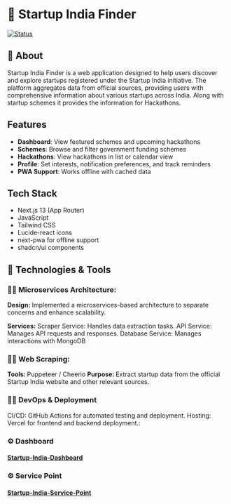# 🚀 Startup India Finder
[![Status](https://img.shields.io/badge/status-building-yellow)](https://github.com/DataWizard1631/Startup-India-Finder/)

## 📌 About
Startup India Finder is a web application designed to help users discover and explore startups registered under the Startup India initiative. The platform aggregates data from official sources, providing users with comprehensive information about various startups across India. Along with startup schemes it provides the information for Hackathons.

## Features

- **Dashboard**: View featured schemes and upcoming hackathons
- **Schemes**: Browse and filter government funding schemes
- **Hackathons**: View hackathons in list or calendar view
- **Profile**: Set interests, notification preferences, and track reminders
- **PWA Support**: Works offline with cached data

## Tech Stack

- Next.js 13 (App Router)
- JavaScript
- Tailwind CSS
- Lucide-react icons
- next-pwa for offline support
- shadcn/ui components

## 🔧 Technologies & Tools

### 🧑‍💻 Microservices Architecture: 
<B>Design:</B> Implemented a microservices-based architecture to separate concerns and enhance scalability. 

<B>Services:</B>
Scraper Service: Handles data extraction tasks.
API Service: Manages API requests and responses.
Database Service: Manages interactions with MongoDB

### 🧑‍💻 Web Scraping: 
<B> Tools: </B> Puppeteer / Cheerio
<B> Purpose: </B> Extract startup data from the official Startup India website and other relevant sources.

### 🧑‍💻 DevOps & Deployment
CI/CD: GitHub Actions for automated testing and deployment.
Hosting: Vercel for frontend and backend deployment.: 

### ⚙️ Dashboard
#### [Startup-India-Dashboard](startup-india-finder.vercel.app)

### ⚙️ Service Point
#### [Startup-India-Service-Point](startup-india-service-point.vercel.app)

